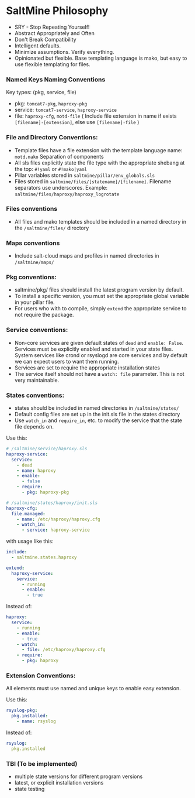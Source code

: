 SaltMine Philosophy
===================

+ SRY - Stop Repeating Yourself!
+ Abstract Appropriately and Often
+ Don't Break Compatibility
+ Intelligent defaults.
+ Minimize assumptions. Verify everything.
+ Opinionated but flexible. Base templating language is mako, but easy to use flexible templating for files.

### Named Keys Naming Conventions
Key types: (pkg, service, file)

+ pkg: `tomcat7-pkg`, `haproxy-pkg`
+ service: `tomcat7-service`, `haproxy-service`
+ file: `haproxy-cfg`, `motd-file` ( Include file extension in name if exists ``[filename]-[extension]``, else use ``[filename]-file`` )


### File and Directory Conventions:

+ Template files have a file extension with the template language name: ``motd.mako``
Separation of components
+ All sls files explicitly state the file type with the appropriate shebang at the top: ``#!yaml`` or ``#!mako|yaml``
+ Pillar variables stored in ``saltmine/pillar/env_globals.sls``
+ Files stored in ``saltmine/files/[statename]/[filename]``. Filename separators use underscores. Example: ``saltmine/files/haproxy/haproxy_logrotate``

### Files conventions

+ All files and mako templates should be included in a named directory in the ``/saltmine/files/`` directory

### Maps conventions

+ Include salt-cloud maps and profiles in named directories in ``/saltmine/maps/``

### Pkg conventions:

+ saltmine/pkg/ files should install the latest program version by default. 
+ To install a specific version, you must set the appropriate global variable in your pillar file.
+ For users who with to compile, simply ``extend`` the appropriate service to not require the package. 

### Service conventions:

+ Non-core services are given default states of ``dead`` and ``enable: False``. Services must be explicitly enabled and started in your state files. System services like crond or rsyslogd are core services and by default we can expect users to want them running.
+ Services are set to require the appropriate installation states
+ The service itself should not have a ``watch: file`` parameter. This is not very maintainable.

### States conventions:

+ states should be included in named directories in ``/saltmine/states/``
+ Default config files are set up in the init.sls file in the states directory 
+ Use ``watch_in`` and ``require_in``, etc. to modify the service that the state file depends on. 


Use this:

```yaml
# /saltmine/service/haproxy.sls
haproxy-service:
  service:
    - dead
    - name: haproxy
    - enable: 
      - false
    - require:
      - pkg: haproxy-pkg

# /saltmine/states/haproxy/init.sls
haproxy-cfg:
  file.managed:
    - name: /etc/haproxy/haproxy.cfg
    - watch_in:
      - service: haproxy-service
```

with usage like this:

```yaml
include:
  - saltmine.states.haproxy

extend:
  haproxy-service:
    service:
      - running
      - enable:
        - true
```

Instead of:

```yaml
haproxy:
  service:
    - running
    - enable: 
      - true
    - watch:
      - file: /etc/haproxy/haproxy.cfg
    - require:
      - pkg: haproxy
```

### Extension Conventions:
All elements must use named and unique keys to enable easy extension.

Use this: 

```yaml
rsyslog-pkg:
  pkg.installed:
    - name: rsyslog
``` 

Instead of:

```yaml
rsyslog:
  pkg.installed
``` 

### TBI (To be implemented)

+ multiple state versions for different program versions
+ latest, or explicit installation versions
+ state testing 
